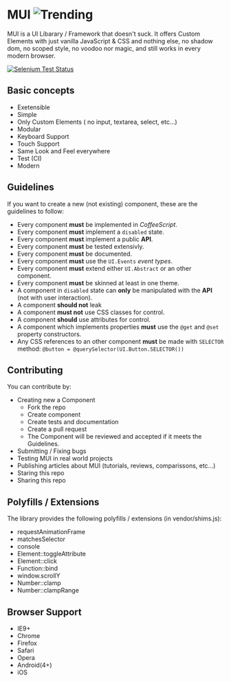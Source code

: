 # MUI ![Trending](https://d2weczhvl823v0.cloudfront.net/gdotdesign/mui/trend.png)
MUI is a UI Libarary / Framework that doesn't suck. It offers Custom Elements with just vanilla JavaScript & CSS and nothing else,
no shadow dom, no scoped style, no voodoo nor magic, and still works in every modern browser.

[![Selenium Test Status](https://saucelabs.com/browser-matrix/m-ui.svg)](https://saucelabs.com/u/m-ui)

## Basic concepts

* Exetensible
* Simple
* Only Custom Elements ( no input, textarea, select, etc...)
* Modular
* Keyboard Support
* Touch Support
* Same Look and Feel everywhere
* Test (CI)
* Modern

## Guidelines
If you want to create a new (not existing) component, these are the guidelines to follow:

* Every component **must** be implemented in *CoffeeScript*.
* Every component **must** implement a `disabled` state.
* Every component **must** implement a public **API**.
* Every component **must** be tested extensivly.
* Every component **must** be documented.
* Every component **must** use the `UI.Events` *event types*.
* Every component **must** extend either `UI.Abstract` or an other component.
* Every component **must** be skinned at least in one theme.
* A component in `disabled` state can **only** be manipulated with the **API** (not with user interaction).
* A component **should not** leak
* A component **must not** use CSS classes for control.
* A component **should** use attributes for control.
* A component which implements properties **must** use the `@get` and `@set` property constructors.
* Any CSS references to an other component **must** be made with `SELECTOR` method:
    `@button = @querySelector(UI.Button.SELECTOR())`

## Contributing
You can contribute by:

* Creating new a Component
  * Fork the repo
  * Create component
  * Create tests and documentation
  * Create a pull request
  * The Component will be reviewed and accepted if it meets the Guidelines.
* Submitting / Fixing bugs
* Testing MUI in real world projects
* Publishing articles about MUI (tutorials, reviews, comparissons, etc...)
* Staring this repo
* Sharing this repo

## Polyfills / Extensions
The library provides the following polyfills / extensions (in vendor/shims.js):

* requestAnimationFrame
* matchesSelector
* console
* Element::toggleAttribute 
* Element::click
* Function::bind
* window.scrollY
* Number::clamp
* Number::clampRange

## Browser Support

* IE9+
* Chrome
* Firefox
* Safari
* Opera
* Android(4+)
* iOS
